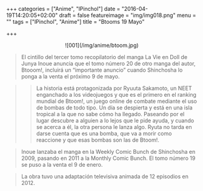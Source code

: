 +++
categories = ["Anime", "lPinchol"]
date = "2016-04-19T14:20:05+02:00"
draft = false
featureimage = "img/img018.png"
menu = ""
tags = ["lPinchol", "Anime"]
title = "Btooms 19 Mayo"

+++

<center>![001](/img/anime/btoom.jpg)</center>

> El cintillo del tercer tomo recopilatorio del manga La Vie en Doll de Junya Inoue anuncia que el tomo número 20 de otro manga del autor, Btooom!, incluirá un “importante anuncio” cuando Shinchosha lo ponga a la venta el próximo 9 de mayo.

>> La historia está protagonizada por Ryuuta Sakamoto, un NEET enganchado a los videojuegos y que es el primero en el ranking mundial de Btoom!, un juego online de combate mediante el uso de bombas de todo tipo. Un día se despierta y está en una isla tropical a la que no sabe cómo ha llegado. Paseando por el lugar descubre a alguien a lo lejos que le pide ayuda, y cuando se acerca a él, la otra persona le lanza algo. Ryuta no tarda en darse cuenta que es una bomba, que va a morir como reaccione y que esas bombas son las de Btoom!.

> Inoue lanzaba el manga en la Weekly Comic Bunch de Shinchosha en 2009, pasando en 2011 a la Monthly Comic Bunch. El tomo número 19 se puso a la venta el 9 de enero.

> La obra tuvo una adaptación televisiva animada de 12 episodios en 2012.

